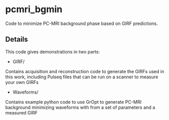 # pcmri_bgmin
Code to minimize PC-MRI background phase based on GIRF predictions.

## Details
This code gives demonstrations in two parts:

- GIRF/

Contains acquisition and reconstruction code to generate the GIRFs used in this work, including Pulseq files that can be run on a scanner to measure your own GIRFs

- Waveforms/

Contains example python code to use GrOpt to generate PC-MRI background minimizing waveforms with from a set of parameters and a measured GIRF